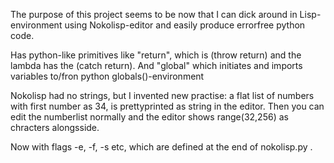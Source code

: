 
The purpose of this project seems to be now that I can dick around in Lisp-environment using Nokolisp-editor and easily produce errorfree python code.

Has python-like primitives like "return", which is (throw return) and the lambda has the (catch return).  And "global" which initiates and imports variables to/fron python globals()-environment

Nokolisp had no strings, but I invented new practise: a flat list of numbers with first number as 34, is prettyprinted as string in the editor. Then you can edit the numberlist normally and the editor shows range(32,256) as chracters alongsside.

Now with flags -e, -f, -s etc, which are defined at the end of nokolisp.py . 




